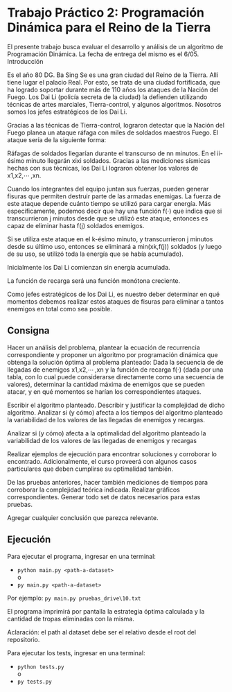 # Trabajo Práctico 2: Programación Dinámica para el Reino de la Tierra

El presente trabajo busca evaluar el desarrollo y análisis de un algoritmo de Programación Dinámica. La fecha de entrega del mismo es el 6/05.
Introducción

Es el año 80 DG. Ba Sing Se es una gran ciudad del Reino de la Tierra. Allí tiene lugar el palacio Real. Por esto, se trata de una ciudad fortificada, que ha logrado soportar durante más de 110 años los ataques de la Nación del Fuego. Los Dai Li (policía secreta de la ciudad) la defienden utilizando técnicas de artes marciales, Tierra-control, y algunos algoritmos. Nosotros somos los jefes estratégicos de los Dai Li.

Gracias a las técnicas de Tierra-control, lograron detectar que la Nación del Fuego planea un ataque ráfaga con miles de soldados maestros Fuego. El ataque sería de la siguiente forma:

Ráfagas de soldados llegarían durante el transcurso de nn minutos. En el ii-ésimo minuto llegarán xixi​ soldados. Gracias a las mediciones sísmicas hechas con sus técnicas, los Dai Li lograron obtener los valores de x1,x2,⋯ ,xn.

Cuando los integrantes del equipo juntan sus fuerzas, pueden generar fisuras que permiten destruir parte de las armadas enemigas. La fuerza de este ataque depende cuánto tiempo se utilizó para cargar energía. Más específicamente, podemos decir que hay una función f(⋅) que indica que si transcurrieron j minutos desde que se utilizó este ataque, entonces es capaz de eliminar hasta f(j) soldados enemigos.

Si se utiliza este ataque en el k-ésimo minuto, y transcurrieron j minutos desde su último uso, entonces se eliminará a min⁡(xk,f(j)) soldados (y luego de su uso, se utilizó toda la energía que se había acumulado).

Inicialmente los Dai Li comienzan sin energía acumulada.

La función de recarga será una función monótona creciente.

Como jefes estratégicos de los Dai Li, es nuestro deber determinar en qué momentos debemos realizar estos ataques de fisuras para eliminar a tantos enemigos en total como sea posible.

## Consigna

Hacer un análisis del problema, plantear la ecuación de recurrencia correspondiente y proponer un algoritmo por programación dinámica que obtenga la solución óptima al problema planteado: Dada la secuencia de de llegadas de enemigos x1,x2,⋯ ,xn y la función de recarga f(⋅) (dada por una tabla, con lo cual puede considerarse directamente como una secuencia de valores), determinar la cantidad máxima de enemigos que se pueden atacar, y en qué momentos se harían los correspondientes ataques.

Escribir el algoritmo planteado. Describir y justificar la complejidad de dicho algoritmo. Analizar si (y cómo) afecta a los tiempos del algoritmo planteado la variabilidad de los valores de las llegadas de enemigos y recargas.

Analizar si (y cómo) afecta a la optimalidad del algoritmo planteado la variabilidad de los valores de las llegadas de enemigos y recargas

Realizar ejemplos de ejecución para encontrar soluciones y corroborar lo encontrado. Adicionalmente, el curso proveerá con algunos casos particulares que deben cumplirse su optimalidad también.

De las pruebas anteriores, hacer también mediciones de tiempos para corroborar la complejidad teórica indicada. Realizar gráficos correspondientes. Generar todo set de datos necesarios para estas pruebas.

Agregar cualquier conclusión que parezca relevante.

## Ejecución

Para ejecutar el programa, ingresar en una terminal:
- `python main.py <path-a-dataset>`\
o
- `py main.py <path-a-dataset>`

Por ejemplo: `py main.py pruebas_drive\10.txt`

El programa imprimirá por pantalla la estrategia óptima calculada y la cantidad de tropas eliminadas con la misma.

Aclaración: el path al dataset debe ser el relativo desde el root del repositorio.

Para ejecutar los tests, ingresar en una terminal:
- `python tests.py`\
o
- `py tests.py`
